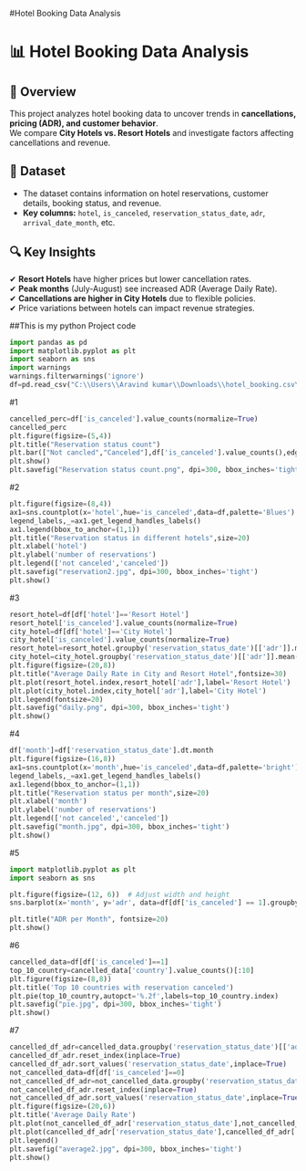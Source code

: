 #Hotel Booking Data Analysis
# 📊 Hotel Booking Data Analysis

## 🏨 Overview
This project analyzes hotel booking data to uncover trends in **cancellations, pricing (ADR), and customer behavior**.  
We compare **City Hotels vs. Resort Hotels** and investigate factors affecting cancellations and revenue.

## 📂 Dataset
- The dataset contains information on hotel reservations, customer details, booking status, and revenue.
- **Key columns:** `hotel`, `is_canceled`, `reservation_status_date`, `adr`, `arrival_date_month`, etc.

## 🔍 Key Insights
✔ **Resort Hotels** have higher prices but lower cancellation rates.  
✔ **Peak months** (July-August) see increased ADR (Average Daily Rate).  
✔ **Cancellations are higher in City Hotels** due to flexible policies.  
✔ Price variations between hotels can impact revenue strategies.  

##This is my python Project code
```python
import pandas as pd
import matplotlib.pyplot as plt
import seaborn as sns
import warnings
warnings.filterwarnings('ignore')
df=pd.read_csv("C:\\Users\\Aravind kumar\\Downloads\\hotel_booking.csv\\hotel_booking.csv")

```
#1
```python
cancelled_perc=df['is_canceled'].value_counts(normalize=True)
cancelled_perc
plt.figure(figsize=(5,4))
plt.title("Reservation status count")
plt.bar(["Not cancled","Canceled"],df['is_canceled'].value_counts(),edgecolor='k',width=0.7)
plt.show()
plt.savefig("Reservation status count.png", dpi=300, bbox_inches='tight')
```
#2
```python
plt.figure(figsize=(8,4))
ax1=sns.countplot(x='hotel',hue='is_canceled',data=df,palette='Blues')
legend_labels,_=ax1.get_legend_handles_labels()
ax1.legend(bbox_to_anchor=(1,1))
plt.title("Reservation status in different hotels",size=20)
plt.xlabel('hotel')
plt.ylabel('number of reservations')
plt.legend(['not canceled','canceled'])
plt.savefig("reservation2.jpg", dpi=300, bbox_inches='tight')
plt.show()

```
#3
```python
resort_hotel=df[df['hotel']=='Resort Hotel']
resort_hotel['is_canceled'].value_counts(normalize=True)
city_hotel=df[df['hotel']=='City Hotel']
city_hotel['is_canceled'].value_counts(normalize=True)
resort_hotel=resort_hotel.groupby('reservation_status_date')[['adr']].mean()
city_hotel=city_hotel.groupby('reservation_status_date')[['adr']].mean()
plt.figure(figsize=(20,8))
plt.title("Average Daily Rate in City and Resort Hotel",fontsize=30)
plt.plot(resort_hotel.index,resort_hotel['adr'],label='Resort Hotel')
plt.plot(city_hotel.index,city_hotel['adr'],label='City Hotel')
plt.legend(fontsize=20)
plt.savefig("daily.png", dpi=300, bbox_inches='tight')
plt.show()
```
#4
```python
df['month']=df['reservation_status_date'].dt.month
plt.figure(figsize=(16,8))
ax1=sns.countplot(x='month',hue='is_canceled',data=df,palette='bright')
legend_labels,_=ax1.get_legend_handles_labels()
ax1.legend(bbox_to_anchor=(1,1))
plt.title("Reservation status per month",size=20)
plt.xlabel('month')
plt.ylabel('number of reservations')
plt.legend(['not canceled','canceled'])
plt.savefig("month.jpg", dpi=300, bbox_inches='tight')
plt.show()
```
#5
```python
import matplotlib.pyplot as plt
import seaborn as sns

plt.figure(figsize=(12, 6))  # Adjust width and height
sns.barplot(x='month', y='adr', data=df[df['is_canceled'] == 1].groupby('month', as_index=False)['adr'].sum())

plt.title("ADR per Month", fontsize=20)
plt.show()

```
#6
```python
cancelled_data=df[df['is_canceled']==1]
top_10_country=cancelled_data['country'].value_counts()[:10]
plt.figure(figsize=(8,8))
plt.title('Top 10 countries with reservation canceled')
plt.pie(top_10_country,autopct='%.2f',labels=top_10_country.index)
plt.savefig("pie.jpg", dpi=300, bbox_inches='tight')
plt.show()

```
#7
```python
cancelled_df_adr=cancelled_data.groupby('reservation_status_date')[['adr']].mean()
cancelled_df_adr.reset_index(inplace=True)
cancelled_df_adr.sort_values('reservation_status_date',inplace=True)
not_cancelled_data=df[df['is_canceled']==0]
not_cancelled_df_adr=not_cancelled_data.groupby('reservation_status_date')[['adr']].mean()
not_cancelled_df_adr.reset_index(inplace=True)
not_cancelled_df_adr.sort_values('reservation_status_date',inplace=True)
plt.figure(figsize=(20,6))
plt.title('Average Daily Rate')
plt.plot(not_cancelled_df_adr['reservation_status_date'],not_cancelled_df_adr['adr'],label='not cancelled')
plt.plot(cancelled_df_adr['reservation_status_date'],cancelled_df_adr['adr'],label='cancelled')
plt.legend()
plt.savefig("average2.jpg", dpi=300, bbox_inches='tight')
plt.show()
```
